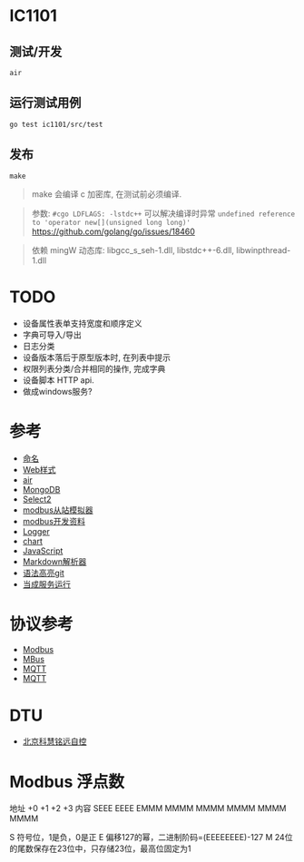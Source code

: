 # IC1101


## 测试/开发

`air`

## 运行测试用例

`go test ic1101/src/test`

## 发布

`make`

> make 会编译 c 加密库, 在测试前必须编译.

> 参数: `#cgo LDFLAGS: -lstdc++` 可以解决编译时异常
  `undefined reference to 'operator new[](unsigned long long)'`
  https://github.com/golang/go/issues/18460
  
> 依赖 mingW 动态库:
  libgcc_s_seh-1.dll, libstdc++-6.dll, libwinpthread-1.dll


# TODO

* 设备属性表单支持宽度和顺序定义
* 字典可导入/导出
* 日志分类
* 设备版本落后于原型版本时, 在列表中提示
* 权限列表分类/合并相同的操作, 完成字典
* 设备脚本 HTTP api.
* 做成windows服务?


# 参考

* [命名](ttps://www.universeguide.com/galaxy/ic1101)
* [Web样式](https://purecss.io/layouts/)
* [air](https://github.com/cosmtrek/air)
* [MongoDB](https://docs.mongodb.com/manual/reference/method/db.collection.insertOne/)
* [Select2](https://select2.org/data-sources/ajax)
* [modbus从站模拟器](https://www.modbusdriver.com/diagslave.html)
* [modbus开发资料](http://www.dalescott.net/modbus-development/)
* [Logger](https://godoc.org/go.uber.org/zap)
* [chart](https://github.com/apache/incubator-echarts)
* [JavaScript](https://github.com/dop251/goja)
* [Markdown解析器](https://github.com/markdown-it/markdown-it)
* [语法高亮](https://prismjs.com/)[git](https://github.com/PrismJS/prism)
* [当成服务运行](http://nssm.cc/download)


# 协议参考

* [Modbus](github.com/yanmingsohu/modbus)
* [MBus](https://github.com/karl-gustav/ams-han)
* [MQTT](https://github.com/eclipse/paho.mqtt.golang)
* [MQTT](https://github.com/VolantMQ/volantmq)


# DTU

* [北京科慧铭远自控](http://www.msi-automation.com/jishuzhichi.html)


# Modbus 浮点数

地址    +0          +1           +2           +3
内容    SEEE EEEE   EMMM MMMM    MMMM MMMM    MMMM MMMM
 
S   符号位，1是负，0是正
E   偏移127的幂，二进制阶码=(EEEEEEEE)-127
M   24位的尾数保存在23位中，只存储23位，最高位固定为1